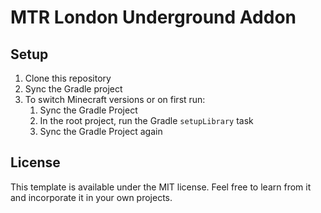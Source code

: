 # MTR London Underground Addon

## Setup

1. Clone this repository
2. Sync the Gradle project
3. To switch Minecraft versions or on first run:
   1. Sync the Gradle Project
   2. In the root project, run the Gradle `setupLibrary` task
   3. Sync the Gradle Project again

## License

This template is available under the MIT license. Feel free to learn from it and incorporate it in your own projects.
